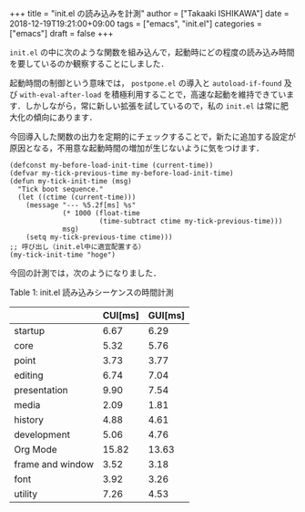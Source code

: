 +++
title = "init.el の読み込みを計測"
author = ["Takaaki ISHIKAWA"]
date = 2018-12-19T19:21:00+09:00
tags = ["emacs", "init.el"]
categories = ["emacs"]
draft = false
+++

`init.el` の中に次のような関数を組み込んで，起動時にどの程度の読み込み時間を要しているのか観察することにしました．

起動時間の制御という意味では， `postpone.el` の導入と `autoload-if-found` 及び `with-eval-after-load` を積極利用することで，高速な起動を維持できています．しかしながら，常に新しい拡張を試しているので，私の `init.el` は常に肥大化の傾向にあります．

今回導入した関数の出力を定期的にチェックすることで，新たに追加する設定が原因となる，不用意な起動時間の増加が生じないように気をつけます．

```emacs-lisp
(defconst my-before-load-init-time (current-time))
(defvar my-tick-previous-time my-before-load-init-time)
(defun my-tick-init-time (msg)
  "Tick boot sequence."
  (let ((ctime (current-time)))
    (message "--- %5.2f[ms] %s"
             (* 1000 (float-time
                      (time-subtract ctime my-tick-previous-time)))
             msg)
    (setq my-tick-previous-time ctime)))
;; 呼び出し（init.el中に適宜配置する）
(my-tick-init-time "hoge")
```

今回の計測では，次のようになりました．

<div class="table-caption">
  <span class="table-number">Table 1</span>:
  init.el 読み込みシーケンスの時間計測
</div>

|                  | CUI[ms] | GUI[ms] |
|------------------|---------|---------|
| startup          | 6.67    | 6.29    |
| core             | 5.32    | 5.76    |
| point            | 3.73    | 3.77    |
| editing          | 6.74    | 7.04    |
| presentation     | 9.90    | 7.54    |
| media            | 2.09    | 1.81    |
| history          | 4.88    | 4.61    |
| development      | 5.06    | 4.76    |
| Org Mode         | 15.82   | 13.63   |
| frame and window | 3.52    | 3.18    |
| font             | 3.92    | 3.26    |
| utility          | 7.26    | 4.53    |
